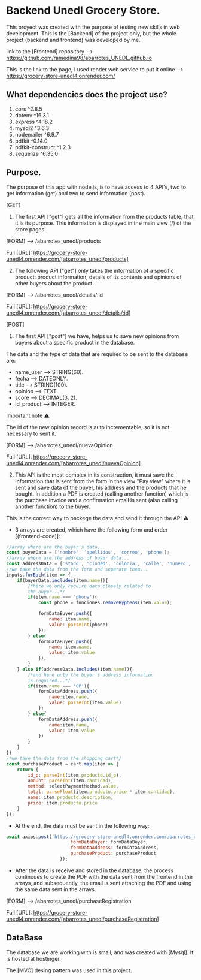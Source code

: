 # Backend Unedl Grocery Store. 

This proyect was created with the purpose of testing new skills in web development. This is the [Backend] of the project only, but the whole project (backend and frontend) was developed by me.

link to the [Frontend] repository --> https://github.com/ramedina98/abarrotes_UNEDL.github.io

This is the link to the page, I used render web service to put it online --> https://grocery-store-unedl4.onrender.com/

## What dependencies does the project use? 

1. cors ^2.8.5
2. dotenv ^16.3.1
3. express ^4.18.2
4. mysql2 ^3.6.3
5. nodemailer ^6.9.7
6. pdfkit ^0.14.0
7. pdfkit-construct ^1.2.3
8. sequelize ^6.35.0

## Purpose. 

The purpose of this app with node.js, is to have access to 4 API's, two to get information (get) and two to send information (post). 

[GET]

1. The first API ["get"] gets all the information from the products table, that it is its purpose. This information is displayed in the main view (/) of the store pages.

[FORM] --> /abarrotes_unedl/products

Full [URL]: https://grocery-store-unedl4.onrender.com/[abarrotes_unedl/products]

2. The following API ["get"] only takes the information of a specific product: product information, details of its contents and opinions of other buyers about the product.

[FORM] --> /abarrotes_unedl/details/:id

Full [URL]: https://grocery-store-unedl4.onrender.com/[abarrotes_unedl/details/:id]

[POST]

1. The first API ["post"] we have, helps us to save new opinions from buyers about a specific product in the database.

The data and the type of data that are required to be sent to the database are: 

- name_user --> STRING(60).
- fecha --> DATEONLY. 
- title --> STRING(100).
- opinion --> TEXT. 
- score --> DECIMAL(3, 2). 
- id_product --> INTEGER. 

Important note :warning: 

The id of the new opinion record is auto incrementable, so it is not necessary to sent it.

[FORM] --> /abarrotes_unedl/nuevaOpinion

Full [URL]: https://grocery-store-unedl4.onrender.com/[abarrotes_unedl/nuevaOpinion]

2. This API is the most complex in its construction, it must save the information that is sent from the form in the view "Pay view" where it is sent and save data of the buyer, his address and the products that he bought. In addition a PDF is created (calling another function) which is the purchase invoice and a confirmation email is sent (also calling another function) to the buyer. 

This is the correct way to packege the data and send it through the API :warning: 

- 3 arrays are created, which have the following form and order [(frontend-code)]: 
```javascript
//array where are the buyer's data...
const buyerData = ['nombre', 'apellidos', 'correo', 'phone'];
//array where are the address of buyer data...
const addressData = ['stado', 'ciudad', 'colonia', 'calle', 'numero', 'CP'];
//we take the data from the form and separate them...
inputs.forEach(item => {
    if(buyerData.includes(item.name)){
        /*here we only require data closely related to 
        the buyer...*/
        if(item.name === 'phone'){
            const phone = funciones.removeHyphens(item.value);

            formDataBuyer.push({
                name: item.name, 
                value: parseInt(phone)
            });
        } else{
            formDataBuyer.push({
                name: item.name, 
                value: item.value
            });
        }
    } else if(addressData.includes(item.name)){
        /*and here only the buyer's address information
        is required...*/
        if(item.name === 'CP'){
            formDataAddress.push({
                name:item.name, 
                value: parseInt(item.value)
            })
        } else{
            formDataAddress.push({
                name:item.name, 
                value: item.value
            })
        }
    }
})
/*we take the data from the shopping cart*/
const purchaseProduct = cart.map(item => {
    return {
        id_p: parseInt(item.producto.id_p), 
        amount: parseInt(item.cantidad), 
        method: selectPaymentMethod.value, 
        total: parseFloat(item.producto.price * item.cantidad), 
        name: item.producto.description, 
        price: item.producto.price
    }
});
```
- At the end, the data must be sent in the following way: 
```javascript 
await axios.post('https://grocery-store-unedl4.onrender.com/abarrotes_unedl/purchaseRegistration', {
                        formDataBuyer: formDataBuyer, 
                        formDataAddress: formDataAddress, 
                        purchaseProduct: purchaseProduct
                    });
```
- After the data is receive and stored in the database, the process continoues to create the PDF with the data sent from the frontend in the arrays, and subsequently, the email is sent attaching the PDF and using the same data sent in the arrays.

[FORM] --> /abarrotes_unedl/purchaseRegistration

Full [URL]: https://grocery-store-unedl4.onrender.com/[abarrotes_unedl/purchaseRegistration]

## DataBase
The database we are working with is small, and was created with [Mysql]. It is hosted at hostinger.

The [MVC] desing pattern was used in this project.